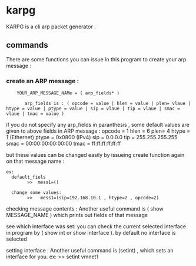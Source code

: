 # karpg

KARPG is a cli arp packet generator .



## commands
There are some functions you can issue in this program to create your arp message :
  
  ### create an ARP message :
        YOUR_ARP_MESSAGE_NAMe = ( arp_fields* )
    
           arp_fields is : ( opcode = value | hlen = value | plen= vlaue | htype = value | ptype = value | sip = vlaue | tip = vlaue | smac = vlaue | tmac = value )
    
  if you do not specify any arp_fields in paranthesis , some default values are given to above fields in ARP message :
      opcode = 1 
      hlen = 6
      plen= 4
      htype = 1  (Ethernet)
      ptype = 0x0800 (IPv4) 
      sip = 0.0.0.0
      tip = 255.255.255.255
      smac = 00:00:00:00:00:00
      tmac = ff:ff:ff:ff:ff:ff
      
   
   but these values can be changed easily by issueing create function again on that message name :
   
    ex: 
      default_fiels 
            >>  mess1=()
            
      change some values: 
            >>   mess1=(sip=192.168.10.1 , htype=2 , opcode=2)
        
        
  checking message contents :
     Another useful command is ( show MESSAGE_NAME ) which prints out fields of that message
     
     
     
     
     
        
        
        
     
  see which interface was set:
    you can check the current selected interface in program by ( show int or show interface ).
    by default no interface is selected
          
          
          
            
   setting interface :
     Another useful command is (setint) , which sets an interface for you.
         ex:
              >> setint vmnet1
            
            
   

            

    
            
